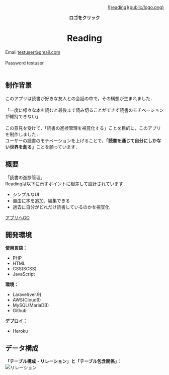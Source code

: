 <p align="right"><a href="https://book-readings-eeafac2557e6.herokuapp.com/login" target="_blank">![reading](public/logo.png)</a></p>


<p align="center"><b>ロゴをクリック</b></p>

<p align="center"><a href="https://book-readings-eeafac2557e6.herokuapp.com/login" target="_blank"></a></p>
<h1 align="center">Reading</h1>

Email testuser@gmail.com <br><br>
Password testuser <br><br>

##  制作背景
このアプリは読書が好きな友人との会話の中で，その構想が生まれました．<br><br>
「一度に様々な本を読むと最後まで読み切ることができず読書のモチベーションが維持できない」<br><br>
この意見を受けて，「読書の進捗管理を視覚化する」ことを目的に，このアプリを制作しました．<br>
ユーザーの読書のモチベーションを上げることで，<b>「読書を通じて自分にしかない世界を創る」</b>ことを願っています．

##  概要
「読書の進捗管理」<br>
Readingは以下に示すポイントに根差して設計されています．
- シンプルなUI
- 自由に本を追加、編集できる
- 過去に自分がどれだけ読書しているのかを視覚化

<a href="https://book-readings-eeafac2557e6.herokuapp.com/login" target="_blank">アプリへGO</a>

##  開発環境
<b>使用言語：</b><br>
- PHP
- HTML
- CSS(SCSS)
- JavaScript

<b>環境：</b><br>
- Laravel(ver.9)
- AWS(Cloud9)
- MySQL(MariaDB)
- Github

<b>デプロイ：</b><br>
- Heroku

##  データ構成
<b>「テーブル構成・リレーション」と「テーブル包含関係」：</b><br>
![リレーション](public/table.png)